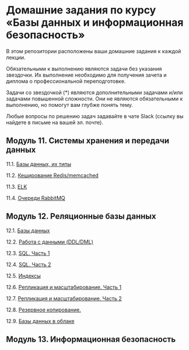 # Домашние задания по курсу «Базы данных и информационная безопасность»

В этом репозитории расположены ваши домашние задания к каждой лекции. 

Обязательными к выполнению являются задачи без указания звездочки. Их выполнение необходимо для получения зачета и диплома о профессиональной переподготовке.

Задачи со звездочкой (*) являются дополнительными задачами и/или задачами повышенной сложности. Они не являются обязательными к выполнению, но помогут вам глубже понять тему.

Любые вопросы по решению задач задавайте в чате Slack (ссылку вы найдете в письме на вашей эл. почте).

## Модуль 11. Системы хранения и передачи данных

11.1. [Базы данных, их типы](https://github.com/netology-code/sdb-homeworks/blob/main/11-01.md)

11.2. [Кеширование Redis/memcached](https://github.com/netology-code/sdb-homeworks/blob/main/11-02.md)

11.3. [ELK](https://github.com/netology-code/sdb-homeworks/blob/main/11-03.md)

11.4. [Очереди RabbitMQ](https://github.com/netology-code/sdb-homeworks/blob/main/11-04.md)


## Модуль 12. Реляционные базы данных

12.1. [Базы данных](https://github.com/netology-code/sdb-homeworks/blob/main/12-01.md)

12.2. [Работа с данными (DDL/DML)]()

12.3. [SQL. Часть 1](https://github.com/netology-code/sdb-homeworks/blob/main/12-03.md)

12.4. [SQL. Часть 2](https://github.com/netology-code/sdb-homeworks/blob/main/12-04.md)

12.5. [Индексы]()

12.6. [Репликация и масштабирование. Часть 1]()

12.7. [Репликация и масштабирование. Часть 2]()

12.8. [Резервное копирование. ]()

12.9. [Базы данных в облаке]()


## Модуль 13. Информационная безопасность
